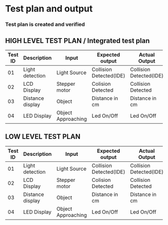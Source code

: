 

# Test plan and output

### Test plan is created and verified

## HIGH LEVEL TEST PLAN / Integrated test plan

| Test ID | Description | Input | Expected output | Actual Output | 
| --- | --- | --- | --- | --- | 
| 01 | Light detection | Light Source | Collision Detected(IDE) | Collision Detected(IDE) | 
| 02 | LCD Display | Stepper motor | Colision Detected | Collision Detected | 
| 03 | Distance display | Object | Distance in cm  | Distance in cm |
| 04 | LED Display | Object Approaching | Led On/Off | Led On/Off |


## LOW LEVEL TEST PLAN

| Test ID | Description | Input | Expected output | Actual Output | passed/not |
| --- | --- | --- | --- | --- | --- |
| 01 | Light detection | Light Source | Collision Detected(IDE) | Collision Detected(IDE) | ✅ |
| 02 | LCD Display | Stepper motor | Colision Detected | Collision Detected | ✅ |
| 03 | Distance display | Object | Distance in cm  | Distance in cm | ✅ |
| 04 | LED Display | Object Approaching | Led On/Off | Led On/Off  | ✅ |



